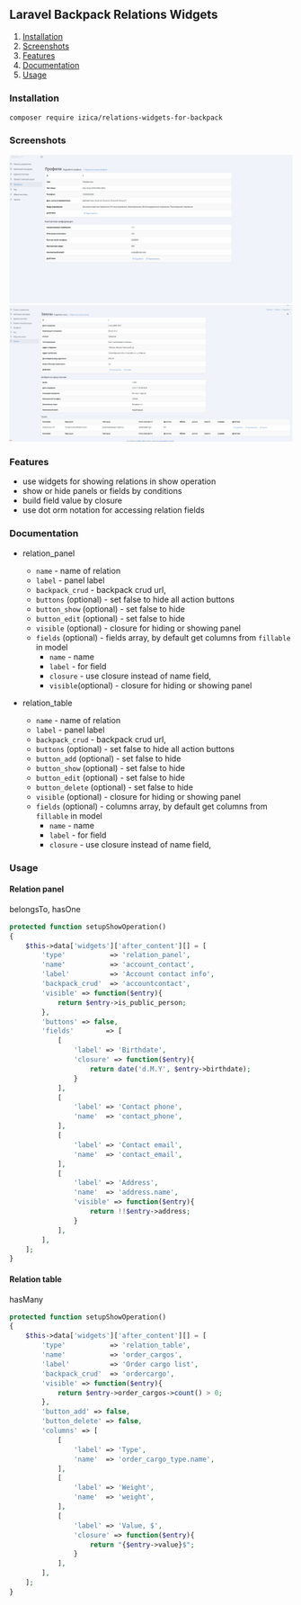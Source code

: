 ## Laravel Backpack Relations Widgets
1. [Installation](#installation)
2. [Screenshots](#screenshots)
3. [Features](#features)
4. [Documentation](#documentation)
5. [Usage](#usage)

### Installation
```
composer require izica/relations-widgets-for-backpack
```

### Screenshots

![Alt text](screenshots/relation_panel.png?raw=true "relation_panel")
![Alt text](screenshots/relation_table.png?raw=true "relation_table")

### Features
* use widgets for showing relations in show operation
* show or hide panels or fields by conditions
* build field value by closure
* use dot orm notation for accessing relation fields

### Documentation
* relation_panel
    * `name` - name of relation
    * `label` - panel label
    * `backpack_crud` - backpack crud url,
    * `buttons` (optional) - set false to hide all action buttons
    * `button_show` (optional) - set false to hide
    * `button_edit` (optional) - set false to hide
    * `visible` (optional) - closure for hiding or showing panel
    * `fields` (optional) - fields array, by default get columns from `fillable` in model
        * `name` - name
        * `label` - for field
        * `closure` - use closure instead of name field,
        * `visible`(optional) - closure for hiding or showing panel
        
* relation_table
    * `name` - name of relation
    * `label` - panel label
    * `backpack_crud` - backpack crud url,
    * `buttons` (optional) - set false to hide all action buttons
    * `button_add` (optional) - set false to hide
    * `button_show` (optional) - set false to hide
    * `button_edit` (optional) - set false to hide
    * `button_delete` (optional) - set false to hide
    * `visible` (optional) - closure for hiding or showing panel
    * `fields` (optional) - columns array, by default get columns from `fillable` in model
        * `name` - name
        * `label` - for field
        * `closure` - use closure instead of name field,
        
### Usage

#### Relation panel
belongsTo, hasOne
```php
protected function setupShowOperation()
{
    $this->data['widgets']['after_content'][] = [
        'type'           => 'relation_panel',
        'name'           => 'account_contact',
        'label'          => 'Account contact info',
        'backpack_crud'  => 'accountcontact',
        'visible' => function($entry){
            return $entry->is_public_person;
        },
        'buttons' => false,
        'fields'        => [
            [
                'label' => 'Birthdate',
                'closure' => function($entry){
                    return date('d.M.Y', $entry->birthdate);
                }
            ],
            [
                'label' => 'Contact phone',
                'name'  => 'contact_phone',
            ],
            [
                'label' => 'Contact email',
                'name'  => 'contact_email',
            ],
            [
                'label' => 'Address',
                'name'  => 'address.name',
                'visible' => function($entry){
                    return !!$entry->address;
                }       
            ],
        ],
    ];
}

```

#### Relation table
hasMany
```php
protected function setupShowOperation()
{
    $this->data['widgets']['after_content'][] = [
        'type'           => 'relation_table',
        'name'           => 'order_cargos',
        'label'          => 'Order cargo list',
        'backpack_crud'  => 'ordercargo',
        'visible' => function($entry){
            return $entry->order_cargos->count() > 0;
        },
        'button_add' => false,
        'button_delete' => false,
        'columns' => [
            [
                'label' => 'Type',
                'name'  => 'order_cargo_type.name',
            ],
            [
                'label' => 'Weight',
                'name'  => 'weight',
            ],
            [
                'label' => 'Value, $',
                'closure' => function($entry){
                    return "{$entry->value}$";
                }
            ],
        ],
    ];
}

```
